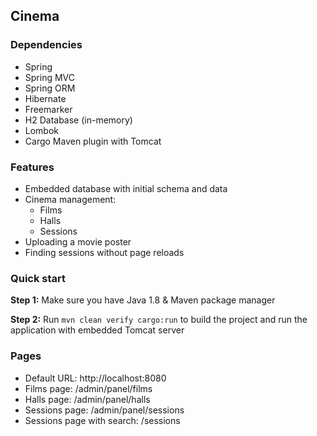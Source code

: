 ## Cinema

### Dependencies

* Spring
* Spring MVC
* Spring ORM
* Hibernate
* Freemarker
* H2 Database (in-memory)
* Lombok
* Cargo Maven plugin with Tomcat

### Features

* Embedded database with initial schema and data
* Cinema management:
  * Films
  * Halls
  * Sessions
* Uploading a movie poster
* Finding sessions without page reloads

### Quick start

**Step 1:** Make sure you have Java 1.8 & Maven package manager

**Step 2:** Run `mvn clean verify cargo:run` to build the project and run the application with embedded Tomcat server

### Pages

* Default URL: http://localhost:8080
* Films page: /admin/panel/films
* Halls page: /admin/panel/halls
* Sessions page: /admin/panel/sessions
* Sessions page with search: /sessions